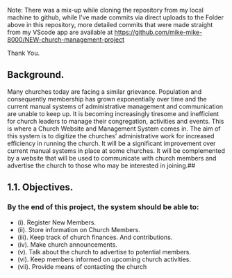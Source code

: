 Note: There was a mix-up while cloning the repository from my local machine to github, while I've made commits via direct uploads to the Folder above in this repository, more detailed commits that were made straight from my VScode app are available at https://github.com/mike-mike-8000/NEW-church-management-project

Thank You.
## Background.
Many churches today are facing a similar grievance. Population and consequently membership has grown exponentially over time and the current manual systems of administrative management and communication are unable to keep up. 
It is becoming increasingly tiresome and inefficient for church leaders to manage their congregation, activities and events. 
This is where a Church Website and Management System comes in. The aim of this system is to digitize the churches’ administrative work for increased efficiency in running the church. It will be a significant improvement over current manual systems in place at some churches. It will be complemented by a website that will be used to communicate with church members and advertise the church to those who may be interested in joining.##

## 1.1.	Objectives.
### By the end of this project, the system should be able to:
* (i).	Register New Members.
* (ii).	Store information on Church Members.
* (iii).	Keep track of church finances. And contributions.
* (iv).	Make church announcements.
* (v).	Talk about the church to advertise to potential members.
* (vi).	Keep members informed on upcoming church activities.
* (vii).	Provide means of contacting the church
